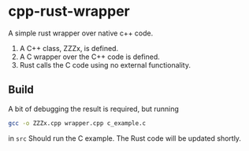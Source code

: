 # cpp-rust-wrapper

A simple rust wrapper over native c++ code.

1. A C++ class, ZZZx, is defined.
2. A C wrapper over the C++ code is defined.
3. Rust calls the C code using no external functionality.

## Build

A bit of debugging the result is required, but running

```bash
gcc -o ZZZx.cpp wrapper.cpp c_example.c
```

in ```src``` Should run the C example. The Rust code will be updated shortly.
